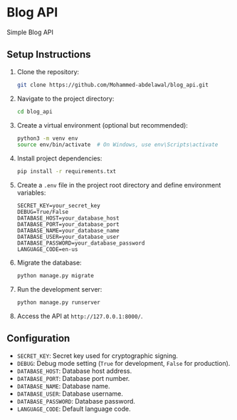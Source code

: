 # Blog API

Simple Blog API
## Setup Instructions

1. Clone the repository:

    ```bash
    git clone https://github.com/Mohammed-abdelawal/blog_api.git
    ```

2. Navigate to the project directory:

    ```bash
    cd blog_api
    ```

3. Create a virtual environment (optional but recommended):

    ```bash
    python3 -m venv env
    source env/bin/activate  # On Windows, use env\Scripts\activate
    ```

4. Install project dependencies:

    ```bash
    pip install -r requirements.txt
    ```

5. Create a `.env` file in the project root directory and define environment variables:

    ```plaintext
    SECRET_KEY=your_secret_key
    DEBUG=True/False
    DATABASE_HOST=your_database_host
    DATABASE_PORT=your_database_port
    DATABASE_NAME=your_database_name
    DATABASE_USER=your_database_user
    DATABASE_PASSWORD=your_database_password
    LANGUAGE_CODE=en-us
    ```

6. Migrate the database:

    ```bash
    python manage.py migrate
    ```

7. Run the development server:

    ```bash
    python manage.py runserver
    ```

8. Access the API at `http://127.0.0.1:8000/`.

## Configuration

- `SECRET_KEY`: Secret key used for cryptographic signing.
- `DEBUG`: Debug mode setting (`True` for development, `False` for production).
- `DATABASE_HOST`: Database host address.
- `DATABASE_PORT`: Database port number.
- `DATABASE_NAME`: Database name.
- `DATABASE_USER`: Database username.
- `DATABASE_PASSWORD`: Database password.
- `LANGUAGE_CODE`: Default language code.

